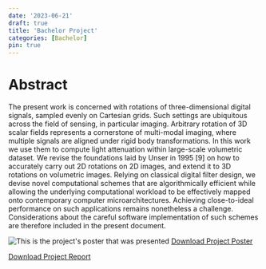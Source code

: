 ```yaml
---
date: '2023-06-21'
draft: true
title: 'Bachelor Project'
categories: [Bachelor]
pin: true
---
```


# Abstract

The present work is concerned with rotations of three-dimensional digital signals, sampled evenly on Cartesian grids. Such settings are ubiquitous across the field of sensing, in particular imaging. Arbitrary rotation of 3D scalar fields represents a cornerstone of multi-modal imaging, where multiple signals are aligned under rigid body transformations. In this work we use them to compute light attenuation within large-scale volumetric dataset. We revise the foundations laid by Unser in 1995 [9] on how to accurately carry out 2D rotations on 2D images, and extend it to 3D rotations on volumetric images. Relying on classical digital filter design, we devise novel computational schemes that are algorithmically efficient while allowing the underlying computational workload to be effectively mapped onto contemporary computer microarchitectures. Achieving close-to-ideal performance on such applications remains nonetheless a challenge. Considerations about the careful software implementation of such schemes are therefore included in the present document.


![This is the project's poster that was presented](assets/img/bachelor_project/dylan_ramelli.jpg)
[Download Project Poster](/assets/img/bachelor_project/dylan_ramelli.pdf)

[Download Project Report](/assets/img/bachelor_project/report.pdf)